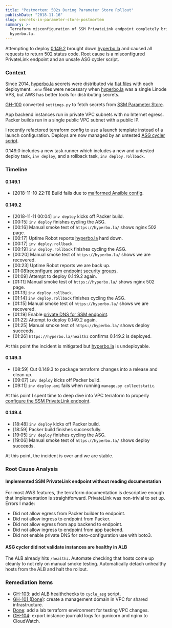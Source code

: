 ```yaml
---
title: "Postmortem: 502s During Parameter Store Rollout"
publishDate: "2018-11-16"
slug: secrets-in-parameter-store-postmortem
summary: >-
  Terraform misconfiguration of SSM PrivateLink endpoint completely brings down
  hyperbo.la.
---
```


Attempting to deploy
[0.149.2](https://github.com/lopopolo/hyperbola/tree/v0.149.2) brought down
[hyperbo.la](https://hyperbo.la/) and caused all requests to return 502 status
code. Root cause is a misconfigured PrivateLink endpoint and an unsafe ASG
cycler script.

### Context

Since 2014, [hyperbo.la](https://hyperbo.la/) secrets were distributed via
[flat files](https://github.com/lopopolo/hyperbola/commit/8f08b3d8fc07bbde7f0098ec52604cd2062c0715#diff-2378b82d75acb7d14d7df6a2389e8a02)
with each deployment. `.env` files were necessary when
[hyperbo.la](https://hyperbo.la/) was a single Linode VPS, but AWS has better
tools for distributing secrets.

[GH-100](https://github.com/lopopolo/hyperbola/pull/100) converted `settings.py`
to fetch secrets from
[SSM Parameter Store](https://docs.aws.amazon.com/systems-manager/latest/userguide/systems-manager-paramstore.html).

App backend instances run in private VPC subnets with no Internet egress. Packer
builds run in a single public VPC subnet with a public IP.

I recently refactored terraform config to use a launch template instead of a
launch configuration. Deploys are now managed by an untested
[ASG cycler script](https://github.com/lopopolo/hyperbola/blob/v0.149.2/bin/cycle_asg).

0.149.0 includes a new task runner which includes a new and untested deploy
task, `inv deploy`, and a rollback task, `inv deploy.rollback`.

### Timeline

#### 0.149.1

- [2018-11-10 22:11] Build fails due to
  [malformed Ansible config](https://github.com/lopopolo/hyperbola/commit/f69a09882b665e5b83f0e1d61b8b03ba304be76b).

#### 0.149.2

- [2018-11-11 00:04] `inv deploy` kicks off Packer build.
- [00:15] `inv deploy` finishes cycling the ASG.
- [00:16] Manual smoke test of `https://hyperbo.la/` shows nginx 502 page.
- [00:17] Uptime Robot reports [hyperbo.la](https://hyperbo.la/) hard down.
- [00:17] `inv deploy.rollback`.
- [00:19] `inv deploy.rollback` finishes cycling the ASG.
- [00:20] Manual smoke test of `https://hyperbo.la/` shows we are recovered.
- [00:23] Uptime Robot reports we are back up.
- [01:08][reconfigure ssm endpoint security groups](https://github.com/lopopolo/hyperbola/commit/8ad4fe11dd4b66d476262a101ed7ad9ae9c9cdd4).
- [01:09] Attempt to deploy 0.149.2 again.
- [01:11] Manual smoke test of `https://hyperbo.la/` shows nginx 502 page.
- [01:13] `inv deploy.rollback`.
- [01:14] `inv deploy.rollback` finishes cycling the ASG.
- [01:15] Manual smoke test of `https://hyperbo.la/` shows we are recovered.
- [01:19] Enable
  [private DNS for SSM endpoint](https://github.com/lopopolo/hyperbola/commit/e04efe78b5b1be082facb9d4a255453acb18e0ff).
- [01:22] Attempt to deploy 0.149.2 again.
- [01:25] Manual smoke test of `https://hyperbo.la/` shows deploy succeeds.
- [01:26] `https://hyperbo.la/healthz` confirms 0.149.2 is deployed.

At this point the incident is mitigated but [hyperbo.la](https://hyperbo.la/) is
undeployable.

#### 0.149.3

- [08:59] Cut 0.149.3 to package terraform changes into a release and clean up.
- [09:07] `inv deploy` kicks off Packer build.
- [09:11] `inv deploy.ami` fails when running `manage.py collectstatic`.

At this point I spent time to deep dive into VPC terraform to properly
[configure the SSM PrivateLink endpoint](https://github.com/lopopolo/hyperbola/commit/1a6b56247094faaaa57b40fbc5507994a65f53c5).

#### 0.149.4

- [18:48] `inv deploy` kicks off Packer build.
- [18:59] Packer build finishes successfully.
- [19:05] `inv deploy` finishes cycling the ASG.
- [19:06] Manual smoke test of `https://hyperbo.la/` shows deploy succeeds.

At this point, the incident is over and we are stable.

### Root Cause Analysis

#### Implemented SSM PrivateLink endpoint without reading documentation

For most AWS features, the terraform documentation is descriptive enough that
implementation is straightforward. PrivateLink was non-trivial to set up. Errors
I made:

- Did not allow egress from Packer builder to endpoint.
- Did not allow ingress to endpoint from Packer.
- Did not allow egress from app backend to endpoint.
- Did not allow ingress to endpoint from app backend.
- Did not enable private DNS for zero-configuration use with boto3.

#### ASG cycler did not validate instances are healthy in ALB

The ALB already hits `/healthz`. Automate checking that hosts come up cleanly to
not rely on manual smoke testing. Automatically detach unhealthy hosts from the
ALB and halt the rollout.

### Remediation Items

- [GH-103](https://github.com/lopopolo/hyperbola/issues/103): add ALB
  healthchecks to `cycle_asg` script.
- [GH-101 (Done)](https://github.com/lopopolo/hyperbola/pull/101): create a
  management domain in VPC for shared infrastructure.
- [Done](https://github.com/lopopolo/hyperbola/commit/f8fe09f9bf30864ed5a814fdbb7116ca3d279bad):
  add a lab terraform environment for testing VPC changes.
- [GH-104](https://github.com/lopopolo/hyperbola/issues/104): export instance
  journald logs for gunicorn and nginx to CloudWatch.
